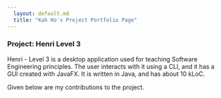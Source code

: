 ```yaml
---
  layout: default.md
  title: "Kah Ho's Project Portfolio Page"
---
```


### Project: Henri Level 3

Henri - Level 3 is a desktop application used for teaching Software Engineering principles. The user interacts with it using a CLI, and it has a GUI created with JavaFX. It is written in Java, and has about 10 kLoC.

Given below are my contributions to the project.

